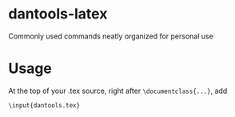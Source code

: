 # dantools-latex
Commonly used commands neatly organized for personal use

# Usage
At the top of your .tex source, right after `\documentclass{...}`, add
```
\input{dantools.tex}
```
